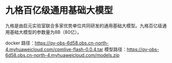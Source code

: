 # 九格百亿级通用基础大模型

九格是由启元实验室联合多家优势单位共同研发的通用基础大模型。九格百亿级通用基础大模型的参数量为8B（80亿）。

docker 路径：https://qy-obs-6d58.obs.cn-north-4.myhuaweicloud.com/cpmlive-flash-0.0.4.tar
模型路径：https://qy-obs-6d58.obs.cn-north-4.myhuaweicloud.com/models.zip

